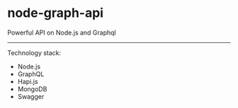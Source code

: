 # node-graph-api
Powerful API on Node.js and Graphql

***
Technology stack:
+ Node.js
+ GraphQL
+ Hapi.js
+ MongoDB
+ Swagger
